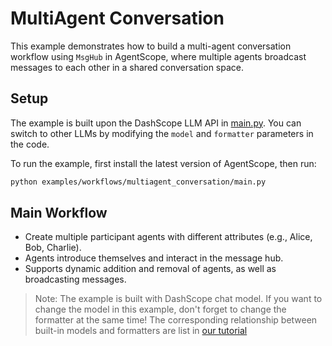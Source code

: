 # MultiAgent Conversation

This example demonstrates how to build a multi-agent conversation workflow using ``MsgHub`` in AgentScope,
where multiple agents broadcast messages to each other in a shared conversation space.

## Setup

The example is built upon the DashScope LLM API in [main.py](https://github.com/agentscope-ai/agentscope/blob/main/examples/workflows/multiagent_conversation/main.py). You can switch to other LLMs by modifying the ``model`` and ``formatter`` parameters in the code.

To run the example, first install the latest version of AgentScope, then run:

```bash
python examples/workflows/multiagent_conversation/main.py
```

## Main Workflow

- Create multiple participant agents with different attributes (e.g., Alice, Bob, Charlie).
- Agents introduce themselves and interact in the message hub.
- Supports dynamic addition and removal of agents, as well as broadcasting messages.

> Note: The example is built with DashScope chat model. If you want to change the model in this example, don't forget
> to change the formatter at the same time! The corresponding relationship between built-in models and formatters are
> list in [our tutorial](https://doc.agentscope.io/tutorial/task_prompt.html#id1)
